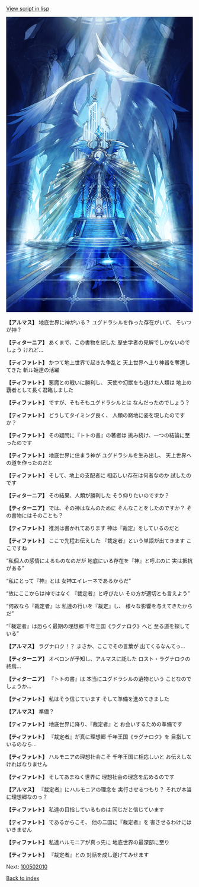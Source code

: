 [View script in lisp](../scripts/100501060.txt)

![400_angel_pope_room.png](../images/backgrounds/400_angel_pope_room.png)

**【アルマス】**
地底世界に神がいる？
ユグドラシルを作った存在がいて、
そいつが神？

**【ティターニア】**
あくまで、この書物を記した
歴史学者の見解でしかないのでしょう
けれど…

**【ティファレト】**
かつて地上世界で起きた争乱と
天上世界へ上り神器を奪還してきた
斬ル姫達の活躍

**【ティファレト】**
悪魔との戦いに勝利し、
天使や幻獣をも退けた人類は
地上の覇者として長く君臨しました

**【ティファレト】**
ですが、そもそもユグドラシルとは
なんだったのでしょう？

**【ティファレト】**
どうしてタイミング良く、
人類の窮地に姿を現したのですか？

**【ティファレト】**
その疑問に『トトの書』の著者は
挑み続け、一つの結論に至ったのです

**【ティファレト】**
地底世界に住まう神が
ユグドラシルを生み出し、
天上世界への道を作ったのだと

**【ティファレト】**
そして、地上の支配者に
相応しい存在は何者なのか
試したのです

**【ティターニア】**
その結果、人類が勝利した
そう仰りたいのですか？

**【ティターニア】**
では、その神はなんのために
そんなことをしたのですか？
その書物にはそのことも？

**【ティファレト】**
推測は書かれてあります
神は『裁定』をしているのだと

**【ティファレト】**
ここで先程お伝えした
『裁定者』という単語が出てきます
ここですね

“私個人の感情によるものなのだが
地底にいる存在を『神』と呼ぶのに
実は抵抗がある”

“私にとって『神』とは
女神エイレーネであるからだ”

“故にここからは神ではなく
『裁定者』と呼びたい
その方が適切とも言えよう”

“何故なら『裁定者』は
私達の行いを『裁定』し、
様々な影響を与えてきたからだ”

“『裁定者』は恐らく最期の理想郷
千年王国《ラグナロク》へと
至る道を探している”

**【アルマス】**
ラグナロク！？
まさか、ここでその言葉が
出てくるなんてっ…

**【ティターニア】**
オベロンが予知し、アルマスに託した
ロスト・ラグナロクの終焉…

**【ティターニア】**
『トトの書』は
本当にユグドラシルの遺物という
ことなのでしょうか…

**【ティファレト】**
私はそう信じています
そして準備を進めてきました

**【アルマス】**
準備？

**【ティファレト】**
地底世界に降り、『裁定者』と
お会いするための準備です

**【ティファレト】**
『裁定者』が真に理想郷
千年王国《ラグナロク》を
目指しているのなら…

**【ティファレト】**
ハルモニアの理想社会こそ
千年王国に相応しいと
お伝えしなければなりません

**【ティファレト】**
そしてあまねく世界に
理想社会の理念を広めるのです

**【アルマス】**
『裁定者』にハルモニアの理念を
実行させるつもり？
それが本当に理想郷なのっ？

**【ティファレト】**
私達の目指しているものは
同じだと信じています

**【ティファレト】**
であるからこそ、
他の二国に『裁定者』を
害させるわけにはいきません

**【ティファレト】**
私達ハルモニアが真っ先に
地底世界の最深部に至り

**【ティファレト】**
『裁定者』との
対話を成し遂げてみせます

Next: [100502010](100502010.md)

[Back to index](index.md)
